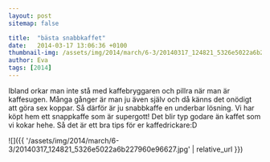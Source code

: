 ```yaml
---
layout: post
sitemap: false

title:  "bästa snabbkaffet"
date:   2014-03-17 13:06:36 +0100
thumbnail-img: /assets/img/2014/march/6-3/20140317_124821_5326e5022a6b227960e96627.jpg
author: Eva
tags: [2014]
---
```


Ibland orkar man inte stå med kaffebryggaren och pillra när man är kaffesugen. Många gånger är man ju även själv och då känns det onödigt att göra sex koppar. Så därför är ju snabbkaffe en underbar lösning. Vi har köpt hem ett snappkaffe som är supergott! Det blir typ godare än kaffet som vi kokar hehe. Så det är ett bra tips för er kaffedrickare:D

![]({{ '/assets/img/2014/march/6-3/20140317_124821_5326e5022a6b227960e96627.jpg'  | relative_url }})

